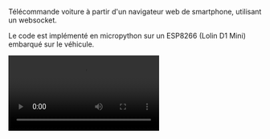 Télécommande voiture à partir d'un navigateur web de smartphone, utilisant un websocket.

Le code est implémenté en micropython sur un ESP8266 (Lolin D1 Mini) embarqué sur le véhicule.

<video src="" width="300" />
